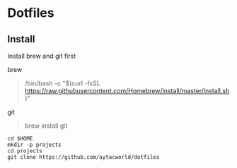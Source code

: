 # Dotfiles

## Install

Install brew and git first

brew
> /bin/bash -c "$(curl -fsSL https://raw.githubusercontent.com/Homebrew/install/master/install.sh)"

git
> brew install git

```
cd $HOME
mkdir -p projects
cd projects
git clone https://github.com/aytacworld/dotfiles
```

